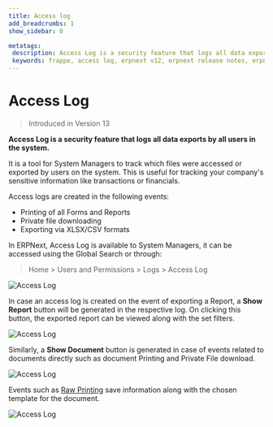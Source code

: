 ```yaml
---
title: Access log
add_breadcrumbs: 1
show_sidebar: 0

metatags:
 description: Access Log is a security feature that logs all data exports in the form of printing of Forms and reports, private file downloading and exporting reports in excel/csv formats.
 keywords: frappe, access log, erpnext v12, erpnext release notes, erpnext new features, erp, open source erp, free erp, security
---
```


# Access Log

> Introduced in Version 13

**Access Log is a security feature that logs all data exports by all users in the system.**

It is a tool for System Managers to track which files were accessed or exported by users on the system. This is useful for tracking your company's sensitive information like transactions or financials.

Access logs are created in the following events:

 - Printing of all Forms and Reports
 - Private file downloading
 - Exporting via XLSX/CSV formats

In ERPNext, Access Log is available to System Managers, it can be accessed using the Global Search or through:

> Home > Users and Permissions > Logs > Access Log

![Access Log](/docs/assets/img/using-erpnext/using-access-log-3.png)

In case an access log is created on the event of exporting a Report, a **Show Report** button will be generated in the respective log. On clicking this button, the exported report can be viewed along with the set filters.

![Access Log](/docs/assets/img/using-erpnext/using-access-log-1.png)

Similarly, a **Show Document** button is generated in case of events related to documents directly such as document Printing and Private File download.

![Access Log](/docs/assets/img/using-erpnext/using-access-log-2.png)

Events such as [Raw Printing](/docs/user/manual/en/setting-up/print/raw-printing) save information along with the chosen template for the document.

![Access Log](/docs/assets/img/using-erpnext/using-acces-log-4.png)